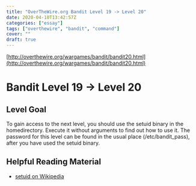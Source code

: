 ```yaml
---
title: "OverTheWire.org Bandit Level 19 -> Level 20"
date: 2020-04-10T13:42:57Z
categories: ["essay"]
tags: ["overthewire", "bandit", "command"]
cover: ""
draft: true
---
```


[http://overthewire.org/wargames/bandit/bandit20.html](http://overthewire.org/wargames/bandit/bandit20.html)

# Bandit Level 19 → Level 20

## Level Goal

To gain access to the next level, you should use the setuid binary in the homedirectory. Execute it without arguments to find out how to use it. The password for this level can be found in the usual place (/etc/bandit\_pass), after you have used the setuid binary.

## Helpful Reading Material

-   [setuid on Wikipedia](http://en.wikipedia.org/wiki/Setuid)
